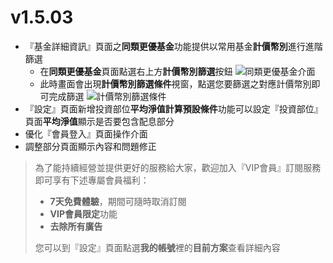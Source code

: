 # v1.5.03
- 『基金詳細資訊』頁面之**同類更優基金**功能提供以常用基金**計價幣別**進行進階篩選
  - 在**同類更優基金**頁面點選右上方**計價幣別篩選**按鈕 
  ![同類更優基金介面](https://ik.imagekit.io/dmgomznao1/fundtracker/tr:w-600/findbettercurrencyfilter1_0AbykrjiAfn.png)
  - 此時畫面會出現**計價幣別篩選條件**視窗，點選您要篩選之對應計價幣別即可完成篩選
  ![計價幣別篩選條件](https://ik.imagekit.io/dmgomznao1/fundtracker/tr:w-600/findbettercurrencyfilter2_BeSAFSalK.png)
- 『設定』頁面新增投資部位**平均淨值計算預設條件**功能可以設定『投資部位』頁面**平均淨值**顯示是否要包含配息部分
- 優化『會員登入』頁面操作介面
- 調整部分頁面顯示內容和問題修正

> 為了能持續經營並提供更好的服務給大家，歡迎加入『VIP會員』訂閱服務即可享有下述專屬會員福利：
> * **7天免費體驗**，期間可隨時取消訂閱
> * **VIP會員限定**功能
> * **去除所有廣告**
>
> 您可以到『設定』頁面點選**我的帳號**裡的**目前方案**查看詳細內容

 